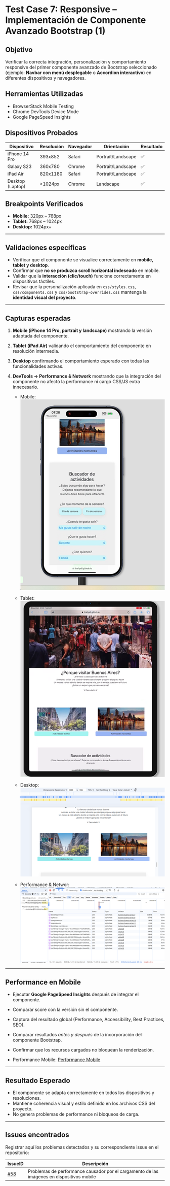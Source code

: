 # Test Case 7: Responsive – Implementación de Componente Avanzado Bootstrap (1)

## Objetivo
Verificar la correcta integración, personalización y comportamiento responsive del primer componente avanzado de Bootstrap seleccionado (ejemplo: **Navbar con menú desplegable** o **Accordion interactivo**) en diferentes dispositivos y navegadores.  

## Herramientas Utilizadas
- BrowserStack Mobile Testing  
- Chrome DevTools Device Mode  
- Google PageSpeed Insights  

## Dispositivos Probados
| Dispositivo       | Resolución | Navegador | Orientación         | Resultado |
|-------------------|------------|-----------|---------------------|-----------|
| iPhone 14 Pro     | 393x852    | Safari    | Portrait/Landscape  | ✅ |
| Galaxy S23        | 360x780    | Chrome    | Portrait/Landscape  | ✅ |
| iPad Air          | 820x1180   | Safari    | Portrait/Landscape  | ✅ |
| Desktop (Laptop)  | >1024px    | Chrome    | Landscape           | ✅ |

## Breakpoints Verificados
- **Mobile:** 320px – 768px  
- **Tablet:** 768px – 1024px  
- **Desktop:** 1024px+  

---

## Validaciones específicas
- Verificar que el componente se visualice correctamente en **mobile, tablet y desktop**.  
- Confirmar que **no se produzca scroll horizontal indeseado** en mobile.  
- Validar que la **interacción (clic/touch)** funcione correctamente en dispositivos táctiles.  
- Revisar que la personalización aplicada en `css/styles.css`, `css/components.css` y `css/bootstrap-overrides.css` mantenga la **identidad visual del proyecto**.  

---

## Capturas esperadas
1. **Mobile (iPhone 14 Pro, portrait y landscape)** mostrando la versión adaptada del componente.  
2. **Tablet (iPad Air)** validando el comportamiento del componente en resolución intermedia.  
3. **Desktop** confirmando el comportamiento esperado con todas las funcionalidades activas.  
4. **DevTools → Performance & Network** mostrando que la integración del componente no afectó la performance ni cargó CSS/JS extra innecesario.

   - Mobile:  
     ![Mobile](../screenshots/t7-mobile-comp-boton.png)
     
   - Tablet:  
     ![Tablet](../screenshots/t7-tablet-comp-boton.png)
     
   - Desktop:  
     ![Desktop](../screenshots/t7-desktop-comp-boton.png)
     
   - Performance & Networ:  
     ![Performance & Networ](../screenshots/t7-componente-css-js.png)  
---

## Performance en Mobile
- Ejecutar **Google PageSpeed Insights** después de integrar el componente.  
- Comparar score con la versión sin el componente. 
- Captura del resultado global (Performance, Accessibility, Best Practices, SEO).  
- Comparar resultados *antes y después* de la incorporación del componente Bootstrap.   
- Confirmar que los recursos cargados no bloquean la renderización.

- Performance Mobile: 
  [Performance Mobile](../screenshots/t7-mobile-performance.png)  

---

## Resultado Esperado
- El componente se adapta correctamente en todos los dispositivos y resoluciones.  
- Mantiene coherencia visual y estilo definido en los archivos CSS del proyecto.  
- No genera problemas de performance ni bloqueos de carga.  

---

## Issues encontrados
Registrar aquí los problemas detectados y su correspondiente issue en el repositorio:  

| IssueID | Descripción 
|----|-------------|
| [#58](https://github.com/Thallys8/turismo-buenos-aires/issues/58) | Problemas de performance causador por el cargamento de las imágenes en dispositivos mobile |
